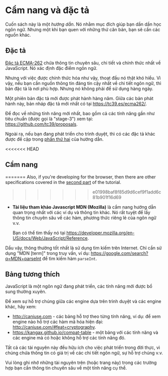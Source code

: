 # Cẩm nang và đặc tả

Cuốn sách này là một *hướng dẫn*. Nó nhằm mục đích giúp bạn dần dần học ngôn ngữ. Nhưng một khi bạn quen với những thứ căn bản, bạn sẽ cần các nguồn khác.

## Đặc tả

[Đặc tả ECMA-262](https://www.ecma-international.org/publications/standards/Ecma-262.htm) chứa thông tin chuyên sâu, chi tiết và chính thức nhất về JavaScript. Nó xác định đặc điểm ngôn ngữ.

Nhưng với việc được chính thức hóa như vậy, thoạt đầu nó thật khó hiểu. Vì vậy, nếu bạn cần nguồn thông tin đáng tin cậy nhất về chi tiết ngôn ngữ, thì bản đặc tả là nơi phù hợp. Nhưng nó không phải để sử dụng hàng ngày.

Một phiên bản đặc tả mới được phát hành hàng năm. Giữa các bản phát hành này, bản nháp đặc tả mới nhất có tại <https://tc39.es/ecma262/>.

Để đọc về những tính năng mới nhất, bao gồm cả các tính năng gần như tiêu chuẩn (được gọi là "stage-3") xem tại: <https://github.com/tc39/proposals>.

Ngoài ra, nếu bạn đang phát triển cho trình duyệt, thì có các đặc tả khác được đề cập trong [phần thứ hai](info:browser-environment) của hướng dẫn.

<<<<<<< HEAD
## Cẩm nang
=======
Also, if you're developing for the browser, then there are other specifications covered in the [second part](info:browser-environment) of the tutorial.
>>>>>>> e01998baf8f85d9d6cef9f1add6c81b901f16d69

- **Tài liệu tham khảo Javascript MDN (Mozilla)** là cẩm nang hướng dẫn quan trọng nhất với các ví dụ và thông tin khác. Nó rất tuyệt để lấy thông tin chuyên sâu về các hàm, phương thức riêng lẻ của ngôn ngữ v.v.

    Bạn có thể tìm thấy nó tại <https://developer.mozilla.org/en-US/docs/Web/JavaScript/Reference>.


Dầu vậy, thông thường tốt nhất là sử dụng tìm kiếm trên Internet. Chỉ cần sử dụng "MDN [term]" trong truy vấn, ví dụ: <https://google.com/search?q=MDN+parseInt> để tìm kiếm hàm `parseInt`.

## Bảng tương thích

JavaScript là một ngôn ngữ đang phát triển, các tính năng mới được bổ sung thường xuyên.

Để xem sự hỗ trợ chúng giữa các engine dựa trên trình duyệt và các engine khác, hãy xem:

- <http://caniuse.com> - các bảng hỗ trợ theo từng tính năng, ví dụ: để xem engine nào hỗ trợ các hàm mã hóa hiện đại: <http://caniuse.com/#feat=cryptography>.
- <https://kangax.github.io/compat-table> - một bảng với các tính năng và các engine mà có hoặc không hỗ trợ các tính năng đó.

Tất cả các tài nguyên này đều hữu ích cho việc phát triển trong đời thực, vì chúng chứa thông tin có giá trị về các chi tiết ngôn ngữ, sự hỗ trợ chúng v.v.

Vui lòng ghi nhớ những tài nguyên trên (hoặc trang này) trong các trường hợp bạn cần thông tin chuyên sâu về một tính năng cụ thể.
